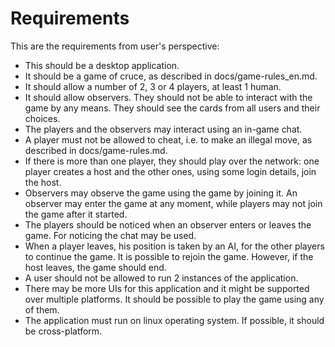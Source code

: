 Requirements
=========

This are the requirements from user's perspective:

* This should be a desktop application.
* It should be a game of cruce, as described in docs/game-rules_en.md.
* It should allow a number of 2, 3 or 4 players, at least 1 human.
* It should allow observers. They should not be able to interact with the game
by any means. They should see the cards from all users and their choices.
* The players and the observers may interact using an in-game chat.
* A player must not be allowed to cheat, i.e. to make an illegal move, as
described in docs/game-rules.md.
* If there is more than one player, they should play over the network: one
player creates a host and the other ones, using some login details, join the
host.
* Observers may observe the game using the game by joining it. An observer may
enter the game at any moment, while players may not join the game after it
started.
* The players should be noticed when an observer enters or leaves the game.
For noticing the chat may be used.
* When a player leaves, his position is taken by an AI, for the other players
to continue the game. It is possible to rejoin the game. However, if the host
leaves, the game should end.
* A user should not be allowed to run 2 instances of the application.
* There may be more UIs for this application and it might be supported over
multiple platforms. It should be possible to play the game using any of them.
* The application must run on linux operating system. If possible, it should
be cross-platform.

